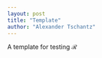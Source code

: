 ```yaml
---
layout: post
title: "Template"
author: "Alexander Tschantz"
---
```


A template for testing $\mathcal{R}$